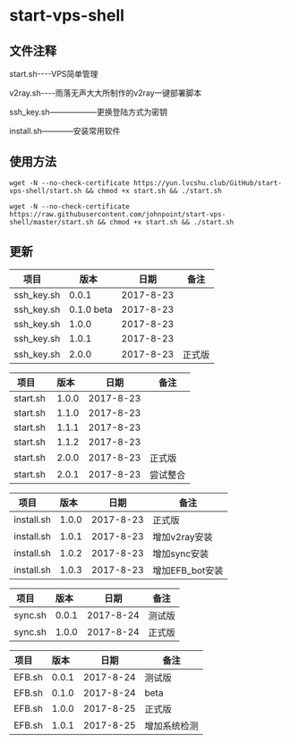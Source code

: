# start-vps-shell #

## 文件注释 ##

start.sh----VPS简单管理

v2ray.sh----雨落无声大大所制作的v2ray一键部署脚本

ssh_key.sh——————更换登陆方式为密钥

install.sh————安装常用软件

## 使用方法 ##

`wget -N --no-check-certificate https://yun.lvcshu.club/GitHub/start-vps-shell/start.sh && chmod +x start.sh && ./start.sh`

`wget -N --no-check-certificate https://raw.githubusercontent.com/johnpoint/start-vps-shell/master/start.sh && chmod +x start.sh && ./start.sh`

## 更新 ##
| 项目      | 版本    |  日期  |备注|
|--------|--------|--------|--------|
|ssh_key.sh|0.0.1|2017-8-23||
|ssh_key.sh |0.1.0 beta|2017-8-23||
|ssh_key.sh |1.0.0|2017-8-23||
|ssh_key.sh |1.0.1|2017-8-23||
|ssh_key.sh |2.0.0|2017-8-23|正式版|


| 项目      | 版本    |  日期  |备注|
|--------|--------|--------|--------|
| start.sh   |1.0.0|2017-8-23||
| start.sh   |1.1.0|2017-8-23||
| start.sh   |1.1.1|2017-8-23||
| start.sh   |1.1.2|2017-8-23||
| start.sh |2.0.0 |2017-8-23|正式版|
| start.sh |2.0.1 |2017-8-23|尝试整合|


| 项目      | 版本    |  日期  |备注|
|--------|--------|--------|--------|
|install.sh |1.0.0|2017-8-23|正式版|
|install.sh |1.0.1|2017-8-23|增加v2ray安装|
|install.sh |1.0.2|2017-8-23|增加sync安装|
|install.sh |1.0.3|2017-8-23|增加EFB_bot安装|


| 项目      | 版本    |  日期  |备注|
|--------|--------|--------|--------|
|sync.sh |0.0.1|2017-8-24|测试版|
|sync.sh |1.0.0|2017-8-24|正式版|


| 项目      | 版本    |  日期  |备注|
|--------|--------|--------|--------|
|EFB.sh |0.0.1|2017-8-24|测试版|
|EFB.sh |0.1.0|2017-8-24|beta|
|EFB.sh |1.0.0|2017-8-25|正式版|
|EFB.sh |1.0.1|2017-8-25|增加系统检测|
